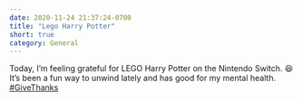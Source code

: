 ```yaml
---
date: 2020-11-24 21:37:24-0700
title: "Lego Harry Potter"
short: true
category: General
---
```


Today, I’m feeling grateful for LEGO Harry Potter on the Nintendo Switch. 😆 It’s been a fun way to unwind lately and has good for my mental health. [#GiveThanks](https://www.churchofjesuschrist.org/inspiration/the-story-behind-my-global-prayer-of-gratitude)